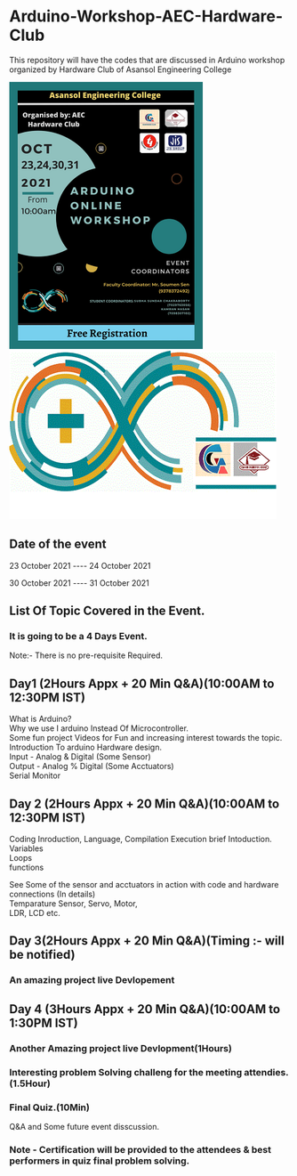 # Arduino-Workshop-AEC-Hardware-Club
This repository will have the codes that are discussed in Arduino workshop organized by Hardware Club of Asansol Engineering College 

![alt text](https://github.com/kamran-hassan/Arduino-Workshop-Hardware-Club/blob/main/poster1.png?raw=true)
![alt text](https://raw.githubusercontent.com/kamran-hassan/Arduino-Workshop-Hardware-Club/main/lgo.jpg)
## Date of the event
23 October 2021          ----               24 October 2021

30 October 2021          ----               31 October 2021
## List Of Topic Covered in the Event.

### It is going to be a 4 Days Event.
  Note:- There is no pre-requisite Required.
  ## Day1 (2Hours Appx + 20 Min Q&A)(10:00AM to 12:30PM IST)
   
   What is Arduino? <br>
   Why we use I arduino Instead Of Microcontroller. <br>
   Some fun project Videos for Fun and increasing interest towards the topic. <br>
   Introduction To arduino Hardware design. <br>
   Input - Analog & Digital   (Some Sensor) <br>
   Output - Analog % Digital  (Some Acctuators)<br> 
   Serial Monitor <br>
   
   ## Day 2 (2Hours Appx + 20 Min Q&A)(10:00AM to 12:30PM IST)
   
   Coding Inroduction, Language, Compilation Execution brief Intoduction. <br>
   Variables <br>
   Loops <br>
   functions  <br>
   
   See Some of the sensor and acctuators in action with code and hardware connections (In details)  <br>
   Temparature Sensor,                 Servo,          Motor,       <br>
   LDR,                                LCD  etc.
   
   ## Day 3(2Hours Appx + 20 Min Q&A)(Timing :- will be notified)  <br>
  
   ### An amazing project live Devlopement <br>
   
   ## Day 4 (3Hours Appx + 20 Min Q&A)(10:00AM to 1:30PM IST)  <br>
   
   ### Another Amazing project live Devlopment(1Hours)  <br>
   
   ### Interesting problem Solving challeng for the meeting attendies.(1.5Hour)  <br>
   ### Final Quiz.(10Min)  <br>
   Q&A and Some future event disscussion.   <br>
   
   ### Note - Certification will be provided to the attendees & best performers in quiz final problem solving.

